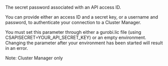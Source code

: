 The secret password associated with an API access ID.

You can provide either an access ID and a secret key, or a username and password, to authenticate your connection to a
Cluster Manager.

You must set this parameter through either a gurobi.lic file (using CSAPISECRET=YOUR_API_SECRET_KEY) or an empty
environment. Changing the parameter after your environment has been started will result in an error.

Note: Cluster Manager only
